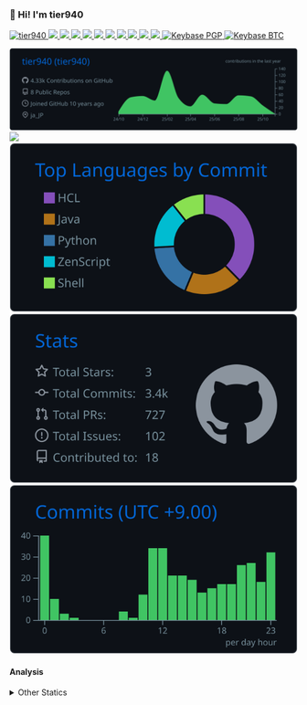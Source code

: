 ### 👋 Hi! I'm tier940

<p align="left"> 
  <a href="https://github.com/tier940/tier940/">
    <img src="https://komarev.com/ghpvc/?username=tier940" alt="tier940" />
  </a>
  <a href="http://twitter.com/tier940">
    <img height="20" src="https://img.shields.io/twitter/follow/tier940?label=Twitter&logo=twitter&style=flat" />
  </a>
  <a href="https://github.com/tier940">
    <img height="20" src="https://img.shields.io/github/followers/tier940?label=follow&logo=github&style=flat" />
  </a>
  <a href="https://www.reddit.com/user/tier940">
    <img height="20" src="https://img.shields.io/reddit/user-karma/combined/tier940?label=Reddit&logo=reddit&style=flat" />
  </a>
  <a href="https://stackoverflow.com/users/17317833/tier940">
    <img height="20" src="https://img.shields.io/stackexchange/stackoverflow/r/17317833?label=StackOverflow&logo=stack-overflow&style=flat" />
  </a>
  <a href="https://zenn.dev/tier940">
    <img height="20" src="https://zenn.badge.nikaera.com/s/tier940/likes" />
  </a>
  <a href="https://zenn.dev/tier940">
    <img height="20" src="https://zenn.badge.nikaera.com/s/tier940/followers" />
  </a>
  <a href="https://zenn.dev/tier940">
    <img height="20" src="https://zenn.badge.nikaera.com/s/tier940/articles" />
  </a>
  <a href="http://qiita.com/tier940">
    <img height="20" src="https://qiita-badge.apiapi.app/s/tier940/posts.svg" />
  </a>
  <a href="http://qiita.com/tier940">
    <img height="20" src="https://qiita-badge.apiapi.app/s/tier940/contributions.svg" />
  </a>
  <a href="https://github.com/tier940/tier940/">
    <img height="20" src="https://github.com/tier940/tier940/actions/workflows/main.yml/badge.svg" />
  </a>
  <a href="https://keybase.io/tier940">
    <img alt="Keybase PGP" src="https://img.shields.io/keybase/pgp/tier940">
  </a>
  <a href="https://keybase.io/tier940">
    <img alt="Keybase BTC" src="https://img.shields.io/keybase/btc/tier940">
  </a>
</p>

[![](https://raw.githubusercontent.com/tier940/tier940/main/profile-summary-card-output/github_dark/0-profile-details.svg)](https://github.com/vn7n24fzkq/github-profile-summary-cards)
[![](https://raw.githubusercontent.com/tier940/tier940/main/profile-summary-card-output/github_dark/1-repos-per-language.svg)](https://github.com/vn7n24fzkq/github-profile-summary-cards) [![](https://raw.githubusercontent.com/tier940/tier940/main/profile-summary-card-output/github_dark/2-most-commit-language.svg)](https://github.com/vn7n24fzkq/github-profile-summary-cards)
[![](https://raw.githubusercontent.com/tier940/tier940/main/profile-summary-card-output/github_dark/3-stats.svg)](https://github.com/vn7n24fzkq/github-profile-summary-cards) [![](https://raw.githubusercontent.com/tier940/tier940/main/profile-summary-card-output/github_dark/4-productive-time.svg)](https://github.com/vn7n24fzkq/github-profile-summary-cards)


#### Analysis
<!-- <img height="150" src="https://github.com/tier940/tier940/blob/master/images/stat.svg" alt="Alternative Text"/> -->

<details>
  <summary>Other Statics</summary>
  <!--START_SECTION:waka-->
![Code Time](http://img.shields.io/badge/Code%20Time-2%2C683%20hrs%2033%20mins-blue)

**🐱 My GitHub Data** 

> 📦 15.5 kB Used in GitHub's Storage 
 > 
> 💼 Opted to Hire
 > 
> 📜 11 Public Repositories 
 > 
> 🔑 1 Private Repositories 
 > 
**I'm an Early 🐤** 

```text
🌞 Morning                939 commits         ████░░░░░░░░░░░░░░░░░░░░░   14.87 % 
🌆 Daytime                2463 commits        ██████████░░░░░░░░░░░░░░░   39.01 % 
🌃 Evening                2323 commits        █████████░░░░░░░░░░░░░░░░   36.80 % 
🌙 Night                  588 commits         ██░░░░░░░░░░░░░░░░░░░░░░░   09.31 % 
```
📅 **I'm Most Productive on Saturday** 

```text
Monday                   703 commits         ███░░░░░░░░░░░░░░░░░░░░░░   11.14 % 
Tuesday                  1200 commits        █████░░░░░░░░░░░░░░░░░░░░   19.01 % 
Wednesday                703 commits         ███░░░░░░░░░░░░░░░░░░░░░░   11.14 % 
Thursday                 784 commits         ███░░░░░░░░░░░░░░░░░░░░░░   12.42 % 
Friday                   729 commits         ███░░░░░░░░░░░░░░░░░░░░░░   11.55 % 
Saturday                 1347 commits        █████░░░░░░░░░░░░░░░░░░░░   21.34 % 
Sunday                   847 commits         ███░░░░░░░░░░░░░░░░░░░░░░   13.42 % 
```


📊 **This Week I Spent My Time On** 

```text
🕑︎ Time Zone: Asia/Tokyo

💬 Programming Languages: 
Other                    37 mins             ██████░░░░░░░░░░░░░░░░░░░   22.23 % 
JSON                     35 mins             █████░░░░░░░░░░░░░░░░░░░░   21.25 % 
Java                     30 mins             █████░░░░░░░░░░░░░░░░░░░░   18.10 % 
Groovy                   17 mins             ███░░░░░░░░░░░░░░░░░░░░░░   10.40 % 
Properties               12 mins             ██░░░░░░░░░░░░░░░░░░░░░░░   07.47 % 

🔥 Editors: 
VS Code                  2 hrs 18 mins       ████████████████████░░░░░   81.91 % 
IntelliJ                 30 mins             █████░░░░░░░░░░░░░░░░░░░░   18.09 % 

💻 Operating System: 
Windows                  2 hrs 18 mins       ████████████████████░░░░░   81.91 % 
Linux                    30 mins             █████░░░░░░░░░░░░░░░░░░░░   18.09 % 
```

**I Mostly Code in Java** 

```text
Java                     10 repos            ██████████░░░░░░░░░░░░░░░   40.00 % 
ZenScript                3 repos             ███░░░░░░░░░░░░░░░░░░░░░░   12.00 % 
HCL                      2 repos             ██░░░░░░░░░░░░░░░░░░░░░░░   08.00 % 
HTML                     2 repos             ██░░░░░░░░░░░░░░░░░░░░░░░   08.00 % 
Dockerfile               1 repo              █░░░░░░░░░░░░░░░░░░░░░░░░   04.00 % 
```



**Timeline**

![Lines of Code chart](https://raw.githubusercontent.com/tier940/tier940/main/assets/bar_graph.png)


 Last Updated on 12/08/2023 01:09:39 UTC
<!--END_SECTION:waka-->
</details>
